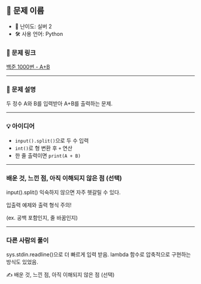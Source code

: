 ## 📘 문제 이름

- 🧩 난이도: 실버 2
- 🛠 사용 언어: Python

### 🔗 문제 링크
[백준 1000번 - A+B](https://www.acmicpc.net/problem/1000)

---

### 🧠 문제 설명
두 정수 A와 B를 입력받아 A+B를 출력하는 문제.

---

### 💡 아이디어
- `input().split()`으로 두 수 입력
- `int()`로 형 변환 후 `+` 연산
- 한 줄 출력이면 `print(A + B)`

---

### 배운 것, 느낀 점, 아직 이해되지 않은 점 (선택)
input().split() 익숙하지 않으면 자주 헷갈릴 수 있다.

입출력 예제와 출력 형식 주의!

(ex. 공백 포함인지, 줄 바꿈인지)

---

### 다른 사람의 풀이
 sys.stdin.readline()으로 더 빠르게 입력 받음.
lambda 함수로 압축적으로 구현하는 방식도 있었음.



✍ 배운 것, 느낀 점, 아직 이해되지 않은 점 (선택)
